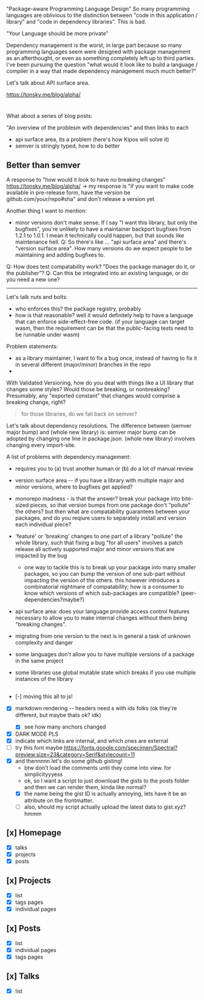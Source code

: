 
"Package-aware Programming Language Design"
So many programming languages are oblivious to the distinction between "code in this application / library" and "code in dependency libraries". This is bad.

"Your Language should be more private"

Dependency management is the worst, in large part because so many programming languages seem were designed with package management as an afterthought, or even as something completely left up to third parties.
I've been pursuing the question "what would it look like to build a language / compiler in a way that made dependency management much much better?"

Let's talk about API surface area.


https://tonsky.me/blog/alpha/

#

What about a series of blog posts:

"An overview of the problesm with dependencies"
and then links to each
- api surface area, its a problem (here's how Kipos will solve it)
- semver is stringly typed, how to do better

## Better than semver


A response to "how would it look to have no breaking changes"
https://tonsky.me/blog/alpha/
-> my response is "if you want to make code available in pre-release form, have the version be github.com/your/repo#sha" and don't release a version yet

Another thing I want to mention:
- minor versions don't make sense. If I say "I want this library, but only the bugfixes", you're unlikely to have a maintainer backport bugfixes from 1.2.1 to 1.0.1. I mean it technically could happen, but that sounds like maintenance hell.
Q:
So there's like ... "api surface area" and there's "version surface area". How many versions do we expect people to be maintaining and adding bugfixes to.

Q: How does test compatability work? "Does the package manager do it, or the publisher"?
Q: Can this be integrated into an existing language, or do you need a new one?


---

Let's talk nuts and bolts:
- who enforces this? the package registry, probably
- how is that reasonable? well it would definitely help to have a language that can enforce side-effect-free code. (if your language can target wasm, then the requirement can be that the public-facing tests need to be runnable under wasm)



Problem statements:
- as a library maintainer, I want to fix a bug once, instead of having to fix it in several different (major/minor) branches in the repo
-



With Validated Versioning, how do you deal with things like a UI library that changes some styles?
Would those be breaking, or nonbreaking? Presumably, any "exported constant" that changes would comprise a breaking change, right?
> for those libraries, do we fall back on semver?


Let's talk about dependency resolutions.
The difference between (semver major bump) and (whole new library) is: semver major bump
can be adopted by changing one line in package.json.
(whole new library) involves changing every import-site.



A list of problems with dependency management:

- requires you to (a) trust another human or (b) do a lot of manual review
- version surface area -- if you have a library with multiple major and minor versions, where to bugfixes get applied?
- monorepo madness - is that the answer? break your package into bite-sized pieces, so that version bumps from one package don't "pollute" the others? but then what are compatability guarantees between your packages, and do you reqiure users to separately install and version each individual piece?

- 'feature' or 'breaking' changes to one part of a library "pollute" the whole library, such that fixing a bug "for all users" involves a patch release all actively supported major and minor versions that are impacted by the bug
  - one way to tackle this is to break up your package into many smaller packages, so you can bump the version of one sub-part without impacting the version of the others. this however introduces a combinatorial nightmare of compatability; how is a consumer to know which versions of which sub-packages are compatible? (peer-dependencies?maybe?)
- api surface area: does your language provide access control features necessary to allow you to make internal changes without them being "breaking changes".
- migrating from one version to the next is in general a task of unknown complexity and danger
- some languages don't allow you to have multiple versions of a package in the same project
- some libraries use global mutable state which breaks if you use multiple instances of the library




##

- [-] moving this all to js!
- [x] markdown rendering -- headers need <a>s with ids folks (ok they're different, but maybe thats ok? idk)
  - [x] see how many anchors changed

- [x] DARK MODE PLS
- [x] indicate which links are internal, and which ones are external
- [ ] try this font maybe https://fonts.google.com/specimen/Spectral?preview.size=23&category=Serif&stylecount=11
- [x] and thennnnn let's do some github gisting!
  - btw don't load the comments until they come into view. for simplicityyyess
  - ok, so I want a script to just download the gists to the posts folder
    and then we can render them, kinda like normal?
  - [x] the name being the gist ID is actually annoying, lets have it be an attribute on the frontmatter.
  - [ ] also, should my script actually upload the latest data to gist.xyz? hmmm

## [x] Homepage
- [x] talks
- [x] projects
- [x] posts

## [x] Projects
- [x] list
- [x] tags pages
- [x] individual pages

## [x] Posts
- [x] list
- [x] individual pages
- [x] tags pages

## [x] Talks
- [x] list
